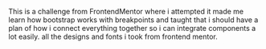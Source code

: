 This is a challenge from FrontendMentor where i attempted it made me learn how bootstrap works with breakpoints and taught that i should have a plan of how i connect everything together so i can integrate components a lot easily. all the designs and fonts i took from frontend mentor.